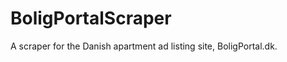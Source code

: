 BoligPortalScraper
==================

A scraper for the Danish apartment ad listing site, BoligPortal.dk.
